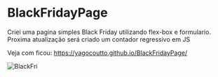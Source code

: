 # BlackFridayPage

Criei uma pagina simples Black Friday utilizando flex-box e formulario. Proxima atualização será criado um contador regressivo em JS

Veja com ficou: https://yagocoutto.github.io/BlackFridayPage/

![BlackFri](https://user-images.githubusercontent.com/62577739/171199008-661a6413-3d34-425e-8dad-5d3789a79862.png)
